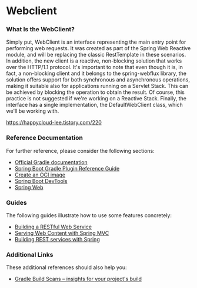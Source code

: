 # Webclient

### What Is the WebClient?
Simply put, WebClient is an interface representing the main entry point for performing web requests.
It was created as part of the Spring Web Reactive module, and will be replacing the classic RestTemplate in these scenarios. In addition, the new client is a reactive, non-blocking solution that works over the HTTP/1.1 protocol.
It's important to note that even though it is, in fact, a non-blocking client and it belongs to the spring-webflux library, the solution offers support for both synchronous and asynchronous operations, making it suitable also for applications running on a Servlet Stack.
This can be achieved by blocking the operation to obtain the result. Of course, this practice is not suggested if we're working on a Reactive Stack.
Finally, the interface has a single implementation, the DefaultWebClient class, which we'll be working with.

https://happycloud-lee.tistory.com/220

### Reference Documentation

For further reference, please consider the following sections:

* [Official Gradle documentation](https://docs.gradle.org)
* [Spring Boot Gradle Plugin Reference Guide](https://docs.spring.io/spring-boot/docs/2.5.4/gradle-plugin/reference/html/)
* [Create an OCI image](https://docs.spring.io/spring-boot/docs/2.5.4/gradle-plugin/reference/html/#build-image)
* [Spring Boot DevTools](https://docs.spring.io/spring-boot/docs/2.5.4/reference/htmlsingle/#using-boot-devtools)
* [Spring Web](https://docs.spring.io/spring-boot/docs/2.5.4/reference/htmlsingle/#boot-features-developing-web-applications)

### Guides

The following guides illustrate how to use some features concretely:

* [Building a RESTful Web Service](https://spring.io/guides/gs/rest-service/)
* [Serving Web Content with Spring MVC](https://spring.io/guides/gs/serving-web-content/)
* [Building REST services with Spring](https://spring.io/guides/tutorials/bookmarks/)

### Additional Links

These additional references should also help you:

* [Gradle Build Scans – insights for your project's build](https://scans.gradle.com#gradle)

